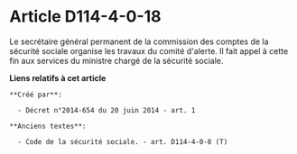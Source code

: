 # Article D114-4-0-18

Le secrétaire général permanent de la commission des comptes de la sécurité sociale organise les travaux du comité d'alerte.
Il fait appel à cette fin aux services du ministre chargé de la sécurité sociale.

**Liens relatifs à cet article**

	**Créé par**:

	  - Décret n°2014-654 du 20 juin 2014 - art. 1

	**Anciens textes**:

	  - Code de la sécurité sociale. - art. D114-4-0-8 (T)
